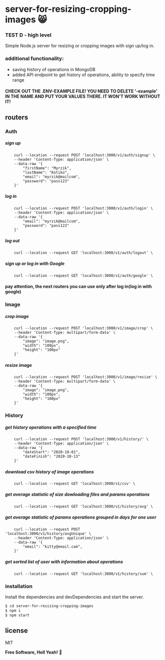 # server-for-resizing-cropping-images :smile_cat:
### TEST D - high level

Simple Node.js server for resizing or cropping images with sign up/log in.

### additional functionality:
- saving history of operations in MongoDB
- added API endpoint to get history of operations, ability to specify time range

#### CHECK OUT THE .ENV-EXAMPLE FILE! YOU NEED TO DELETE  '-example' IN THE NAME AND PUT YOUR VALUES THERE. IT WON'T WORK WITHOUT IT!

## routers

### Auth

##### sign up 
```
    curl --location --request POST 'localhost:3000/v1/auth/signup' \
    --header 'Content-Type: application/json' \
    --data-raw '{
        "firstName": "Myrzik",
        "lastName": "Kotiko",
        "email": "myrzik@mailcom",
        "password": "pass123"
    }'
```

##### log in
```
    curl --location --request POST 'localhost:3000/v1/auth/login' \
    --header 'Content-Type: application/json' \
    --data-raw '{
        "email": "myrzik@mailcom",
        "password": "pass123"
    }'
```

##### log out
```
    curl --location --request GET 'localhost:3000/v1/auth/logout' \
```

##### sign up or log in with Google
```
    curl --location --request GET 'localhost:3000/v1/auth/google' \
```

#### pay attention, the next routers you can use only after log in(log in with google)

### Image

##### crop image 
```
    curl --location --request POST 'localhost:3000/v1/image/crop' \
    --header 'Content-Type: multipart/form-data' \
    --data-raw '{
        "image": "image.png",
        "width": "100px",
        "height": "100px"
    }'
```

##### resize image 
```
    curl --location --request POST 'localhost:3000/v1/image/resize' \
    --header 'Content-Type: multipart/form-data' \
    --data-raw '{
        "image": "image.png",
        "width": "100px",
        "height": "100px"
    }'
```

### History

##### get history operations with a specified time
```
    curl --location --request POST 'localhost:3000/v1/history/' \
    --header 'Content-Type: application/json' \
    --data-raw '{
        "dateStart": "2020-10-01",
        "dateFinish": "2020-10-13"
    }'
```

##### download csv history of image operations
```
    curl --location --request GET 'localhost:3000/v1/csv' \
```

##### get average statistic of size dowloading files and params operations
```
    curl --location --request GET 'localhost:3000/v1/history/avg' \
```

##### get average statistic of params operations grouped in days for one user
```
    curl --location --request POST 'localhost:3000/v1/history/avgUnique' \
    --header 'Content-Type: application/json' \
    --data-raw '{
        "email": "kitty@email.com",
    }'
```

##### get sorted list of user with information about operations
```
    curl --location --request GET 'localhost:3000/v1/history/sum' \
```

### installation

Install the dependencies and devDependencies and start the server.

```sh
$ cd server-for-resizing-cropping-images
$ npm i
$ npm start
```

license
----

MIT


**Free Software, Hell Yeah!** :dog:
